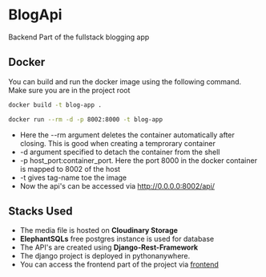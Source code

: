 # BlogApi
Backend Part of the fullstack blogging app

## Docker
You can build and run the docker image using the following command. Make sure you are in the project root
``` bash
docker build -t blog-app .
```

```bash
docker run --rm -d -p 8002:8000 -t blog-app 
```
* Here the --rm argument deletes the container automatically after closing. This is good when creating a temprorary container
* -d argument specified to detach the container from the shell
* -p host_port:container_port. Here the port 8000 in the docker container is mapped to 8002 of the host
* -t gives tag-name toe the image
* Now the api's can be accessed via http://0.0.0.0:8002/api/

## Stacks Used
* The media file is hosted on **Cloudinary Storage**
* **ElephantSQLs**  free postgres instance is used for database
* The API's are created using **Django-Rest-Framework**
* The django project is deployed in pythonanywhere. 
* You can access the frontend part of the project via
  [frontend](https://github.com/buddha231/BlogFrontEnd)

